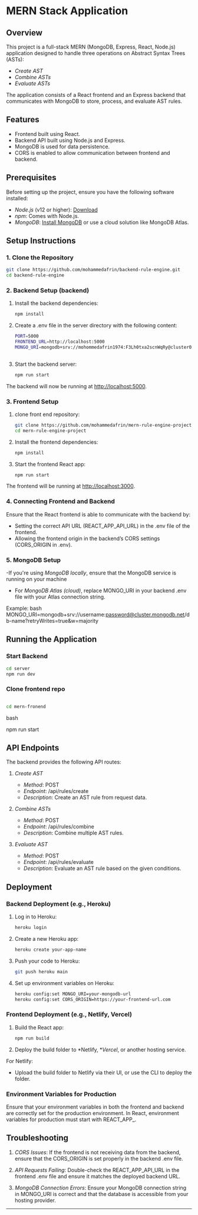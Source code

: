 # MERN Stack Application

## Overview

This project is a full-stack MERN (MongoDB, Express, React, Node.js) application designed to handle three operations on Abstract Syntax Trees (ASTs):
- *Create AST*
- *Combine ASTs*
- *Evaluate ASTs*

The application consists of a React frontend and an Express backend that communicates with MongoDB to store, process, and evaluate AST rules.

## Features
- Frontend built using React.
- Backend API built using Node.js and Express.
- MongoDB is used for data persistence.
- CORS is enabled to allow communication between frontend and backend.

## Prerequisites

Before setting up the project, ensure you have the following software installed:

- *Node.js* (v12 or higher): [Download](https://nodejs.org/en/download/)
- *npm*: Comes with Node.js.
- *MongoDB*: [Install MongoDB](https://www.mongodb.com/try/download/community) or use a cloud solution like MongoDB Atlas.


## Setup Instructions

### 1. Clone the Repository

   ```bash
   git clone https://github.com/mohammedafrin/backend-rule-engine.git
   cd backend-rule-engine

   ```

### 2. Backend Setup (backend)

1. Install the backend dependencies:
   ```bash
   npm install
   
2. Create a .env file in the server directory with the following content:

   ```bash
   PORT=5000
   FRONTEND_URL=http://localhost:5000
   MONGO_URI=mongodb+srv://mohommedafrin1974:F3Lh0txa2scnWqRy@cluster0.cl2z4.mongodb.net/?retryWrites=true&w=majority&
               

3. Start the backend server:
   ```bash
   npm run start

   ```

The backend will now be running at [http://localhost:5000](http://localhost:5000).

### 3. Frontend Setup 

1. clone front end repository:
   ```bash
   git clone https://github.com/mohammedafrin/mern-rule-engine-project.git
   cd mern-rule-engine-project
   
2. Install the frontend dependencies:
   ```bash
   npm install
   
3. Start the frontend React app:
   ```bash
   npm run start
   
The frontend will be running at [http://localhost:3000](http://localhost:3000).

### 4. Connecting Frontend and Backend

Ensure that the React frontend is able to communicate with the backend by:

- Setting the correct API URL (REACT_APP_API_URL) in the .env file of the frontend.
- Allowing the frontend origin in the backend’s CORS settings (CORS_ORIGIN in .env).

### 5. MongoDB Setup

 -If you're using *MongoDB locally*, ensure that the MongoDB service is running on your machine
- For *MongoDB Atlas (cloud)*, replace MONGO_URI in your backend .env file with your Atlas connection string.

Example:
bash
MONGO_URI=mongodb+srv://username:password@cluster.mongodb.net/db-name?retryWrites=true&w=majority


## Running the Application

### Start Backend

```bash
cd server
npm run dev
```

### Clone frontend repo

```bash

cd mern-fronend
```
bash

npm run start


## API Endpoints

The backend provides the following API routes:

1. *Create AST*
   - *Method*: POST
   - *Endpoint*: /api/rules/create
   - *Description*: Create an AST rule from request data.

2. *Combine ASTs*
   - *Method*: POST
   - *Endpoint*: /api/rules/combine
   - *Description*: Combine multiple AST rules.

3. *Evaluate AST*
   - *Method*: POST
   - *Endpoint*: /api/rules/evaluate
   - *Description*: Evaluate an AST rule based on the given conditions.

## Deployment

### Backend Deployment (e.g., Heroku)

1. Log in to Heroku:
   ```bash
   heroku login
   

2. Create a new Heroku app:
   ```bash
   heroku create your-app-name
   

3. Push your code to Heroku:
   ```bash
   git push heroku main
   

4. Set up environment variables on Heroku:
   ```bash
   heroku config:set MONGO_URI=your-mongodb-url
   heroku config:set CORS_ORIGIN=https://your-frontend-url.com
   

### Frontend Deployment (e.g., Netlify, Vercel)

1. Build the React app:
   ```bash
   npm run build
   

2. Deploy the build folder to *Netlify, **Vercel*, or another hosting service.

For Netlify:

- Upload the build folder to Netlify via their UI, or use the CLI to deploy the folder.

### Environment Variables for Production

Ensure that your environment variables in both the frontend and backend are correctly set for the production environment. In React, environment variables for production must start with REACT_APP_.

## Troubleshooting

1. *CORS Issues*: If the frontend is not receiving data from the backend, ensure that the CORS_ORIGIN is set properly in the backend .env file.

2. *API Requests Failing*: Double-check the REACT_APP_API_URL in the frontend .env file and ensure it matches the deployed backend URL.

3. *MongoDB Connection Errors*: Ensure your MongoDB connection string in MONGO_URI is correct and that the database is accessible from your hosting provider.


---

